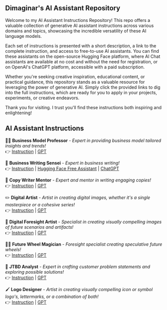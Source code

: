 ## Dimaginar's AI Assistant Repository

Welcome to my AI Assistant Instructions Repository! This repo offers a valuable collection of generative AI assistant instructions across various domains and topics, showcasing the incredible versatility of these AI language models.  

Each set of instructions is presented with a short description, a link to the complete instruction, and access to free-to-use AI assistants. You can find these assistants on the open-source Hugging Face platform, where AI Chat assistants are available at no cost and without the need for registration, or on OpenAI's ChatGPT platform, accessible with a paid subscription.  

Whether you're seeking creative inspiration, educational content, or practical guidance, this repository stands as a valuable resource for leveraging the power of generative AI. Simply click the provided links to dig into the full instructions, which are ready for you to apply in your projects, experiments, or creative endeavors.  

Thank you for visiting. I trust you'll find these instructions both inspiring and enlightening!  


## AI Assistant Instructions

👨‍🏫 **Business Model Professor** - _Expert in providing business model tailored insights and trends!_  
👉 [Instruction](https://github.com/dimaginar/GPTs/blob/main/instructions/business-model-professor.txt) | [GPT](https://chat.openai.com/g/g-uV0MvxNzw-business-model-professor)  

📝 **Business Writing Sensei** - _Expert in business writing!_  
👉 [Instruction](https://github.com/dimaginar/GPTs/blob/main/instructions/business-writing-sensei.txt) | [Hugging Face Free Assistant](https://hf.co/chat/assistant/65c5c66b3fdb40314303f703) | [ChatGPT](https://chat.openai.com/g/g-JKbLPimhA-business-writing-sensei)  

📝 **Copy Writer Mentor** - _Expert and mentor in writing engaging copies!_  
👉 [Instruction](https://github.com/dimaginar/GPTs/blob/main/instructions/copy-writer-mentor.txt) | [GPT](https://chat.openai.com/g/g-ID1BcHyoO-copywriter-mentor)  

✏️ **Digital Artist** - _Artist in creating digital images, whether it's a single masterpiece or a cohesive series!_  
👉 [Instruction](https://github.com/dimaginar/GPTs/blob/main/instructions/digital-artist.txt) | [GPT](https://chat.openai.com/g/g-O6ruYrNfi-digital-artist)  

🎨 **Digital Foresight Artist** - _Specialist in creating visually compelling images of future scenarios and artifacts!_  
👉 [Instruction](https://github.com/dimaginar/GPTs/blob/main/instructions/digital-foresight-artist.txt) | [GPT](https://chat.openai.com/g/g-I1BkDg2ZM-digital-foresight-artist)  

🧙‍♂️ **Future Wheel Magician** - _Foresight specialist creating speculative future wheels!_  
👉 [Instruction](https://github.com/dimaginar/GPTs/blob/main/instructions/future-wheel.txt) | [GPT](https://chat.openai.com/g/g-HoCjX9Ywd-future-wheel-magician)  

📝 **JTBD Analyst** - _Expert in crafting customer problem statements and exploring possible solutions!_  
👉 [Instruction](https://github.com/dimaginar/GPTs/blob/main/instructions/jtbd-analyst.txt) | [GPT](https://chat.openai.com/g/g-ZCiuXe9eC-jtbd-analyst)  

🖌️ **Logo Designer** - _Artist in creating visually compelling icon or symbol logo's, lettermarks, or a combination of both!_  
👉 [Instruction](https://github.com/dimaginar/GPTs/blob/main/instructions/logo-designer.txt) | [GPT](https://chat.openai.com/g/g-I9V0kTqHP-logo-designer)  
